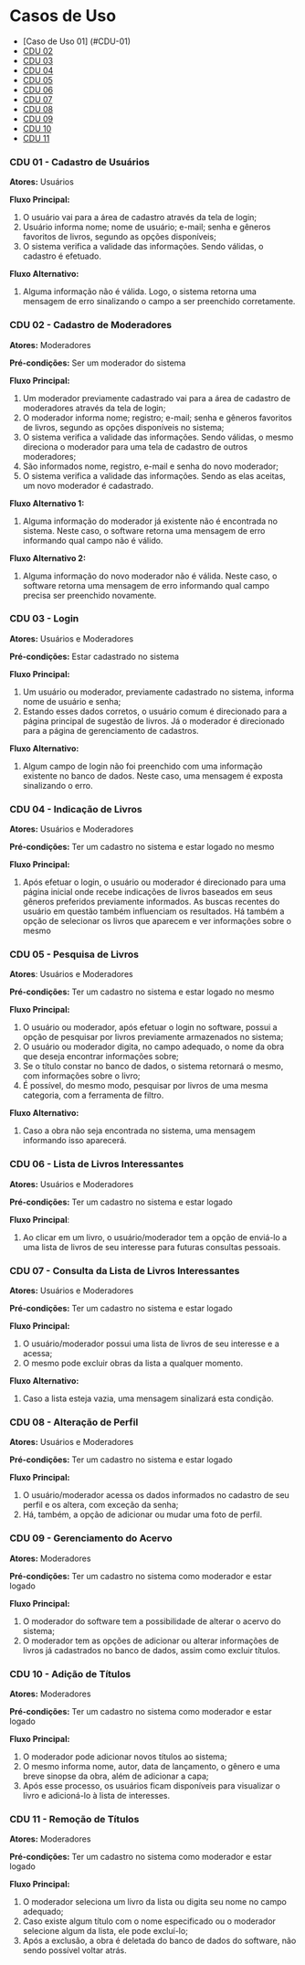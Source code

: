 # Casos de Uso

- [Caso de Uso 01] (#CDU-01)
- [CDU 02](#cdu-02)
- [CDU 03](#cdu-03)
- [CDU 04](#cdu-04)
- [CDU 05](#cdu-05)
- [CDU 06](#cdu-06)
- [CDU 07](#cdu-07)
- [CDU 08](#cdu-08)
- [CDU 09](#cdu-09)
- [CDU 10](#cdu-10)
- [CDU 11](#cdu-11)



### CDU 01 - Cadastro de Usuários

**Atores:** Usuários

**Fluxo Principal:**
1. O usuário vai para a área de cadastro através da tela de login;
2. Usuário informa nome; nome de usuário; e-mail; senha e gêneros favoritos de livros, segundo as opções disponíveis;
3. O sistema verifica a validade das informações. Sendo válidas, o cadastro é efetuado.

**Fluxo Alternativo:** 
1. Alguma informação não é válida. Logo, o sistema retorna uma mensagem de erro sinalizando o campo a ser preenchido corretamente.


 ### CDU 02 - Cadastro de Moderadores

**Atores:** Moderadores

**Pré-condições:** Ser um moderador do sistema

**Fluxo Principal:**
1. Um moderador previamente cadastrado vai para a área de cadastro de moderadores através da tela de login;
2. O moderador informa nome; registro; e-mail; senha e gêneros favoritos de livros, segundo as opções disponíveis no sistema;
3. O sistema verifica a validade das informações. Sendo válidas, o mesmo direciona o moderador para uma tela de cadastro de outros moderadores;
4. São informados nome, registro, e-mail e senha do novo moderador;
5. O sistema verifica a validade das informações. Sendo as elas aceitas, um novo moderador é cadastrado.

**Fluxo Alternativo 1:** 
1. Alguma informação do moderador já existente não é encontrada no sistema. Neste caso, o software retorna uma mensagem de erro informando qual campo não é válido.

**Fluxo Alternativo 2:** 
1. Alguma informação do novo moderador não é válida. Neste caso, o software retorna uma mensagem de erro informando qual campo precisa ser preenchido novamente. 


### CDU 03 - Login

**Atores:** Usuários e Moderadores

**Pré-condições:** Estar cadastrado no sistema

**Fluxo Principal:**
1. Um usuário ou moderador, previamente cadastrado no sistema, informa nome de usuário e senha;
2. Estando esses dados corretos, o usuário comum é direcionado para a página principal de sugestão de livros. Já o moderador é direcionado para a página de gerenciamento de cadastros.

**Fluxo Alternativo:**
1. Algum campo de login não foi preenchido com uma informação existente no banco de dados. Neste caso, uma mensagem é exposta sinalizando o erro.


### CDU 04 - Indicação de Livros

**Atores:** Usuários e Moderadores

**Pré-condições:** Ter um cadastro no sistema e estar logado no mesmo

**Fluxo Principal:**
1. Após efetuar o login, o usuário ou moderador é direcionado para uma página inicial onde recebe indicações de livros baseados em seus gêneros preferidos previamente informados. As buscas recentes do usuário em questão também influenciam os resultados. Há também a opção de selecionar os livros que aparecem e ver informações sobre o mesmo


### CDU 05 - Pesquisa de Livros

**Atores**: Usuários e Moderadores

**Pré-condições:** Ter um cadastro no sistema e estar logado no mesmo

**Fluxo Principal:**
1. O usuário ou moderador, após efetuar o login no software, possui a opção de pesquisar por livros previamente armazenados no sistema;
2. O usuário ou moderador digita, no campo adequado, o nome da obra que deseja encontrar informações sobre;
3. Se o título constar no banco de dados, o sistema retornará o mesmo, com informações sobre o livro;
4. É possível, do mesmo modo, pesquisar por livros de uma mesma categoria, com a ferramenta de filtro.

**Fluxo Alternativo:**
1. Caso a obra não seja encontrada no sistema, uma mensagem informando isso aparecerá.


### CDU 06 - Lista de Livros Interessantes

**Atores:** Usuários e Moderadores

**Pré-condições:** Ter um cadastro no sistema e estar logado

**Fluxo Principal**: 
1. Ao clicar em um livro, o usuário/moderador tem a opção de enviá-lo a uma lista de livros de seu interesse para futuras consultas pessoais.


### CDU 07 - Consulta da Lista de Livros Interessantes

**Atores:** Usuários e Moderadores

**Pré-condições:** Ter um cadastro no sistema e estar logado

**Fluxo Principal:**
1. O usuário/moderador possui uma lista de livros de seu interesse e a acessa;
2. O mesmo pode excluir obras da lista a qualquer momento.

**Fluxo Alternativo:**
1. Caso a lista esteja vazia, uma mensagem sinalizará esta condição.


### CDU 08 - Alteração de Perfil

**Atores:** Usuários e Moderadores

**Pré-condições:** Ter um cadastro no sistema e estar logado

**Fluxo Principal:**
1. O usuário/moderador acessa os dados informados no cadastro de seu perfil e os altera, com exceção da senha;
2. Há, também, a opção de adicionar ou mudar uma foto de perfil.


### CDU 09 - Gerenciamento do Acervo

**Atores:** Moderadores

**Pré-condições:** Ter um cadastro no sistema como moderador e estar logado

**Fluxo Principal:**
1. O moderador do software tem a possibilidade de alterar o acervo do sistema;
2. O moderador tem as opções de adicionar ou alterar informações de livros já cadastrados no banco de dados, assim como excluir títulos.


### CDU 10 - Adição de Títulos

**Atores:** Moderadores

**Pré-condições:** Ter um cadastro no sistema como moderador e estar logado

**Fluxo Principal:**
1. O moderador pode adicionar novos títulos ao sistema;
2. O mesmo informa nome, autor, data de lançamento, o gênero e uma breve sinopse da obra, além de adicionar a capa;
3. Após esse processo, os usuários ficam disponíveis para visualizar o livro e adicioná-lo à lista de interesses.

### CDU 11 - Remoção de Títulos

**Atores:** Moderadores

**Pré-condições:** Ter um cadastro no sistema como moderador e estar logado

**Fluxo Principal:**
1. O moderador seleciona um livro da lista ou digita seu nome no campo adequado;
2. Caso existe algum título com o nome especificado ou o moderador selecione algum da lista, ele pode excluí-lo;
3. Após a exclusão, a obra é deletada do banco de dados do software, não sendo possível voltar atrás.
